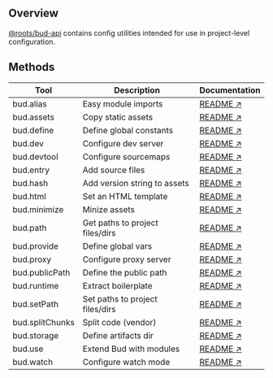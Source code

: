 ## Overview

[@roots/bud-api]([[base]]/packages/@roots/bud-api) contains config utilities intended for use in project-level configuration.

## Methods

| Tool            | Description                     | Documentation                                  |
| --------------- | ------------------------------- | ---------------------------------------------- |
| bud.alias       | Easy module imports             | [README ↗]([[base]]/docs/config-alias.md)      |
| bud.assets      | Copy static assets              | [README ↗]([[base]]/docs/config-assets.md)     |
| bud.define      | Define global constants         | [README ↗]([[base]]/docs/config-define.md)     |
| bud.dev         | Configure dev server            | [README ↗]([[base]]/docs/config-dev.md)        |
| bud.devtool     | Configure sourcemaps            | [README ↗]([[base]]/docs/config-devtool.md)    |
| bud.entry       | Add source files                | [README ↗]([[base]]/docs/config-entry.md)      |
| bud.hash        | Add version string to assets    | [README ↗]([[base]]/docs/config-hash.md)       |
| bud.html        | Set an HTML template            | [README ↗]([[base]]/docs/config-html.md)       |
| bud.minimize    | Minize assets                   | [README ↗]([[base]]/docs/config-minimize.md)   |
| bud.path        | Get paths to project files/dirs | [README ↗]([[base]]/docs/config-path.md)       |
| bud.provide     | Define global vars              | [README ↗]([[base]]/docs/config-provide.md)    |
| bud.proxy       | Configure proxy server          | [README ↗]([[base]]/docs/config-proxy.md)      |
| bud.publicPath  | Define the public path          | [README ↗]([[base]]/docs/config-publicPath.md) |
| bud.runtime     | Extract boilerplate             | [README ↗]([[base]]/docs/config-runtime.md)    |
| bud.setPath     | Set paths to project files/dirs | [README ↗]([[base]]/docs/config-setPath.md)    |
| bud.splitChunks | Split code (vendor)             | [README ↗]([[base]]/docs/config-vendor.md)     |
| bud.storage     | Define artifacts dir            | [README ↗]([[base]]/docs/config-storage.md)    |
| bud.use         | Extend Bud with modules         | [README ↗]([[base]]/docs/config-use.md)        |
| bud.watch       | Configure watch mode            | [README ↗]([[base]]/docs/config-watch.md)      |

